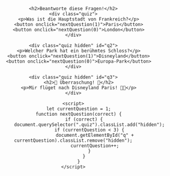 <!DOCTYPE html>
<html lang="de">
<head>
    <meta charset="UTF-8">
    <meta name="viewport" content="width=device-width, initial-scale=1.0">
    <title>Quiz Überraschung</title>
    <style>
        body { font-family: Arial, sans-serif; text-align: center; padding: 50px; }
        .quiz { margin: 20px auto; width: 300px; }
        .hidden { display: none; }
    </style>
</head>
<body>

    <h2>Beantworte diese Fragen!</h2>
    <div class="quiz">
        <p>Was ist die Hauptstadt von Frankreich?</p>
        <button onclick="nextQuestion(1)">Paris</button>
        <button onclick="nextQuestion(0)">London</button>
    </div>

    <div class="quiz hidden" id="q2">
        <p>Welcher Park hat ein berühmtes Schloss?</p>
        <button onclick="nextQuestion(1)">Disneyland</button>
        <button onclick="nextQuestion(0)">Europa-Park</button>
    </div>

    <div class="quiz hidden" id="q3">
        <h2>🎉 Überraschung! 🎉</h2>
        <p>Mir flüget nach Disneyland Paris! 🏰✨</p>
    </div>

    <script>
        let currentQuestion = 1;
        function nextQuestion(correct) {
            if (correct) {
                document.querySelector(".quiz").classList.add("hidden");
                if (currentQuestion < 3) {
                    document.getElementById("q" + currentQuestion).classList.remove("hidden");
                    currentQuestion++;
                }
            }
        }
    </script>

</body>
</html>
